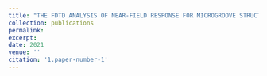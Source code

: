 ```yaml
---
title: "THE FDTD ANALYSIS OF NEAR-FIELD RESPONSE FOR MICROGROOVE STRUCTURE WITH STANDING WAVE ILLUMINATION FOR THE REALIZATION OF COHERENT STRUCTURED ILLUMINATION MICROSCOPY."
collection: publications
permalink: 
excerpt: 
date: 2021
venue: ''
citation: '1.paper-number-1'
---
```

